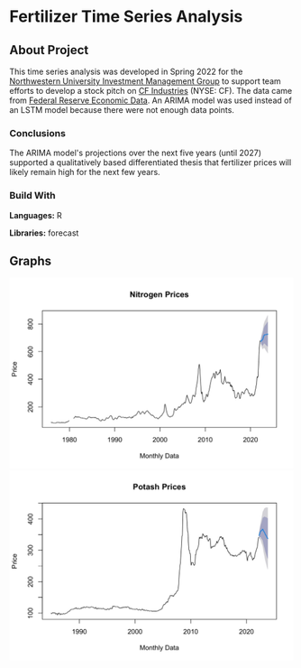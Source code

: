 # Fertilizer Time Series Analysis
## About Project
This time series analysis was developed in Spring 2022 for the [Northwestern University Investment Management Group](https://www.nuimg.org/) to support team efforts to develop a stock pitch on [CF Industries](https://www.cfindustries.com/) (NYSE: CF). The data came from [Federal Reserve Economic Data](https://fred.stlouisfed.org/). An ARIMA model was used instead of an LSTM model because there were not enough data points.

### Conclusions
The ARIMA model's projections over the next five years (until 2027) supported a qualitatively based differentiated thesis that fertilizer prices will likely remain high for the next few years.

### Build With
**Languages:** R

**Libraries:** forecast

## Graphs
![Nitrogen Fertilizer Price Forecast](Nitrogen%20Fertilizer%20Price%20Forecast.jpeg?raw=true "Nitrogen Fertilizer Price Forecast")
![Potash Fertilizer Price Forecast](Potash%20Fertilizer%20Price%20Forecast.jpeg?raw=true "Potash Fertilizer Price Forecast")
